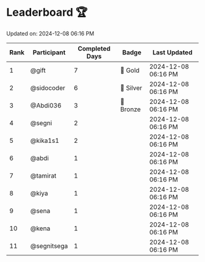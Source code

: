 # Leaderboard 🏆

Updated on: 2024-12-08 06:16 PM

| Rank | Participant       | Completed Days | Badge      | Last Updated         |
|------|-------------------|----------------|------------|----------------------|
| 1    | @gift             | 7              | 🏅 Gold     | 2024-12-08 06:16 PM |
| 2    | @sidocoder        | 6              | 🥈 Silver   | 2024-12-08 06:16 PM |
| 3    | @Abdi036          | 3              | 🥉 Bronze   | 2024-12-08 06:16 PM |
| 4    | @segni            | 2              |            | 2024-12-08 06:16 PM |
| 5    | @kika1s1          | 2              |            | 2024-12-08 06:16 PM |
| 6    | @abdi             | 1              |            | 2024-12-08 06:16 PM |
| 7    | @tamirat          | 1              |            | 2024-12-08 06:16 PM |
| 8    | @kiya             | 1              |            | 2024-12-08 06:16 PM |
| 9    | @sena             | 1              |            | 2024-12-08 06:16 PM |
| 10   | @kena             | 1              |            | 2024-12-08 06:16 PM |
| 11   | @segnitsega       | 1              |            | 2024-12-08 06:16 PM |
